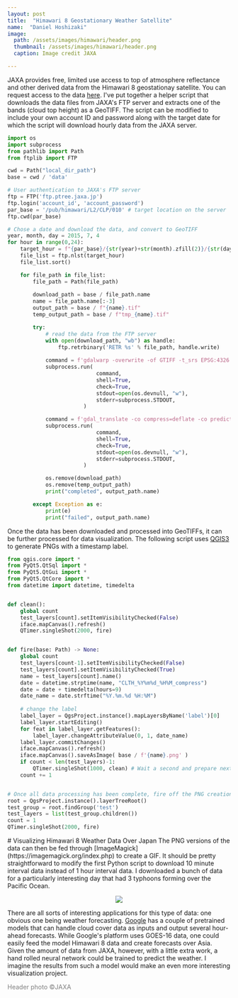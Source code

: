 ```yaml
---
layout: post
title:  "Himawari 8 Geostationary Weather Satellite"
name:  "Daniel Hoshizaki"
image:
  path: /assets/images/himawari/header.png
  thumbnail: /assets/images/himawari/header.png
  caption: Image credit JAXA

---
```


JAXA provides free, limited use access to top of atmosphere reflectance and other derived data from the Himawari 8 geostationay satellite. You can request access to the data [here](https://www.eorc.jaxa.jp/ptree/registration_top.html). I've put together a helper script that downloads the data files from JAXA's FTP server and extracts one of the bands (cloud top height) as a GeoTIFF. The script can be modified to include your own account ID and password along with the target date for which the script will download hourly data from the JAXA server.

```py
import os
import subprocess
from pathlib import Path
from ftplib import FTP

cwd = Path("local_dir_path")
base = cwd / 'data'

# User authentication to JAXA's FTP server
ftp = FTP('ftp.ptree.jaxa.jp')
ftp.login('account_id', 'account_password') 
par_base = '/pub/himawari/L2/CLP/010' # target location on the server
ftp.cwd(par_base)

# Chose a date and download the data, and convert to GeoTIFF
year, month, day = 2015, 7, 4
for hour in range(0,24):
    target_hour = f"{par_base}/{str(year)+str(month).zfill(2)}/{str(day).zfill(2)}/{str(hour).zfill(2)}"
    file_list = ftp.nlst(target_hour)
    file_list.sort()

    for file_path in file_list:
        file_path = Path(file_path)
        
        download_path = base / file_path.name
        name = file_path.name[:-3]
        output_path = base / f"{name}.tif"
        temp_output_path = base / f"tmp_{name}.tif"

        try:
            # read the data from the FTP server
            with open(download_path, "wb") as handle:
                ftp.retrbinary('RETR %s' % file_path, handle.write)
            
            command = f'gdalwarp -overwrite -of GTIFF -t_srs EPSG:4326 NETCDF:"{download_path.as_posix()}":CLTH {temp_output_path.as_posix()}'
            subprocess.run(
                            command,
                            shell=True,
                            check=True,
                            stdout=open(os.devnull, "w"),
                            stderr=subprocess.STDOUT,
                        )

            command = f'gdal_translate -co compress=deflate -co predictor=2 {temp_output_path.as_posix()} {output_path.as_posix()}'
            subprocess.run(
                            command,
                            shell=True,
                            check=True,
                            stdout=open(os.devnull, "w"),
                            stderr=subprocess.STDOUT,
                        )

            os.remove(download_path)
            os.remove(temp_output_path)
            print("completed", output_path.name)

        except Exception as e:
            print(e)
            print("failed", output_path.name)
```

Once the data has been downloaded and processed into GeoTIFFs, it can be further processed for data visualization. The following script uses [QGIS3](https://www.qgis.org/en/site/) to generate PNGs with a timestamp label.

```py
from qgis.core import *
from PyQt5.QtSql import *
from PyQt5.QtGui import *
from PyQt5.QtCore import *
from datetime import datetime, timedelta


def clean():
    global count
    test_layers[count].setItemVisibilityChecked(False)
    iface.mapCanvas().refresh()
    QTimer.singleShot(2000, fire)


def fire(base: Path) -> None:
    global count
    test_layers[count-1].setItemVisibilityChecked(False)
    test_layers[count].setItemVisibilityChecked(True)
    name = test_layers[count].name()
    date = datetime.strptime(name, "CLTH_%Y%m%d_%H%M_compress")
    date = date + timedelta(hours=9)
    date_name = date.strftime("%Y.%m.%d %H:%M")
    
    # change the label
    label_layer = QgsProject.instance().mapLayersByName('label')[0]
    label_layer.startEditing()
    for feat in label_layer.getFeatures():
        label_layer.changeAttributeValue(0, 1, date_name)
    label_layer.commitChanges()
    iface.mapCanvas().refresh()
    iface.mapCanvas().saveAsImage( base / f'{name}.png' )
    if count < len(test_layers)-1:
        QTimer.singleShot(1000, clean) # Wait a second and prepare next map
    count += 1


# Once all data processing has been complete, fire off the PNG creation through QGIS
root = QgsProject.instance().layerTreeRoot()
test_group = root.findGroup('test')
test_layers = list(test_group.children())
count = 1
QTimer.singleShot(2000, fire)
```
<p></p>
# Visualizing Himawari 8 Weather Data Over Japan
The PNG versions of the data can then be fed through [ImageMagick](https://imagemagick.org/index.php) to create a GIF. It should be pretty straightforward to modify the first Python script to download 10 minute interval data instead of 1 hour interval data. I downloaded a bunch of data for a particularly interesting day that had 3 typhoons forming over the Pacific Ocean.

<p align="center">
  <img src="/assets/images/himawari/himawari.gif" />
</p>

There are all sorts of interesting applications for this type of data: one obvious one being weather forecasting. [Google](https://cloud.google.com/blog/topics/sustainability/weather-prediction-with-ai) has a couple of pretrained models that can handle cloud cover data as inputs and output several hour-ahead forecasts. While Google's platform uses GOES-16 data, one could easily feed the model Himawari 8 data and create forecasts over Asia. Given the amount of data from JAXA, however, with a little extra work, a hand rolled neural network could be trained to predict the weather. I imagine the results from such a model would make an even more interesting visualization project.

<p style="color:grey">Header photo ©JAXA</p>
